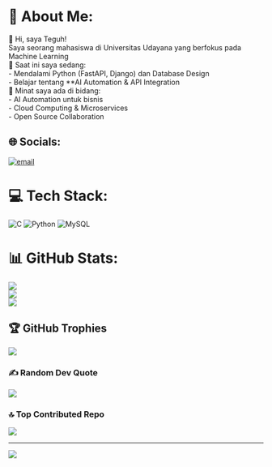 # 💫 About Me:
👋 Hi, saya Teguh!  <br>Saya seorang mahasiswa di Universitas Udayana yang berfokus pada Machine Learning<br>🔭 Saat ini saya sedang:  <br>- Mendalami Python (FastAPI, Django) dan Database Design<br>- Belajar tentang **AI Automation & API Integration<br>🌱 Minat saya ada di bidang:  <br>- AI Automation untuk bisnis  <br>- Cloud Computing & Microservices  <br>- Open Source Collaboration<br>


## 🌐 Socials:
[![email](https://img.shields.io/badge/Email-D14836?logo=gmail&logoColor=white)](mailto:silvernormal12@gmail.com) 

# 💻 Tech Stack:
![C](https://img.shields.io/badge/c-%2300599C.svg?style=for-the-badge&logo=c&logoColor=white) ![Python](https://img.shields.io/badge/python-3670A0?style=for-the-badge&logo=python&logoColor=ffdd54) ![MySQL](https://img.shields.io/badge/mysql-4479A1.svg?style=for-the-badge&logo=mysql&logoColor=white)
# 📊 GitHub Stats:
![](https://github-readme-stats.vercel.app/api?username=Yoishi06&theme=codeSTACKr&hide_border=false&include_all_commits=true&count_private=true)<br/>
![](https://nirzak-streak-stats.vercel.app/?user=Yoishi06&theme=codeSTACKr&hide_border=false)<br/>
![](https://github-readme-stats.vercel.app/api/top-langs/?username=Yoishi06&theme=codeSTACKr&hide_border=false&include_all_commits=true&count_private=true&layout=compact)

## 🏆 GitHub Trophies
![](https://github-profile-trophy.vercel.app/?username=Yoishi06&theme=radical&no-frame=false&no-bg=true&margin-w=4)

### ✍️ Random Dev Quote
![](https://quotes-github-readme.vercel.app/api?type=horizontal&theme=tokyonight)

### 🔝 Top Contributed Repo
![](https://github-contributor-stats.vercel.app/api?username=Yoishi06&limit=5&theme=midnight-purple&combine_all_yearly_contributions=true)

---
[![](https://visitcount.itsvg.in/api?id=Yoishi06&icon=4&color=11)](https://visitcount.itsvg.in)

<!-- Proudly created with GPRM ( https://gprm.itsvg.in ) -->
